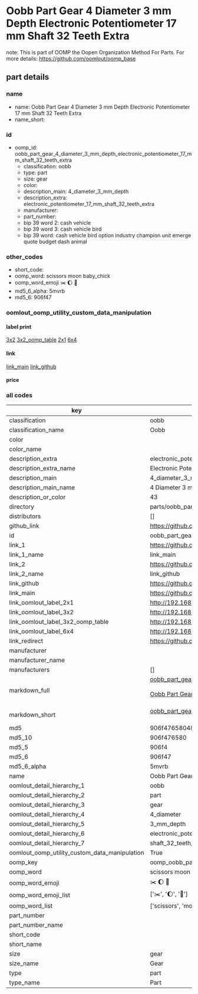 # Oobb Part Gear 4 Diameter 3 mm Depth Electronic Potentiometer 17 mm Shaft 32 Teeth Extra  

note: This is part of OOMP the Oopen Organization Method For Parts. For more details: https://github.com/oomlout/oomp_base

##  part details
  







### name
* name: Oobb Part Gear 4 Diameter 3 mm Depth Electronic Potentiometer 17 mm Shaft 32 Teeth Extra
* name_short: 
### id
* oomp_id: oobb_part_gear_4_diameter_3_mm_depth_electronic_potentiometer_17_mm_shaft_32_teeth_extra
  * classification: oobb
  * type: part
  * size: gear
  * color: 
  * description_main: 4_diameter_3_mm_depth
  * description_extra: electronic_potentiometer_17_mm_shaft_32_teeth_extra
  * manufacturer: 
  * part_number: 
  * bip 39 word 2: cash vehicle
  * bip 39 word 3: cash vehicle bird
  * bip 39 word: cash vehicle bird option industry champion unit emerge quote budget dash animal

### other_codes
* short_code: 
* oomp_word: scissors moon baby_chick
* oomp_word_emoji :scissors: :moon: :baby_chick:
* md5_6_alpha: 5mvrb
* md5_6: 906f47






### oomlout_oomp_utility_custom_data_manipulation
#### label print
[3x2](http://192.168.1.245:1112/?label=oomp%205mvrb)
[3x2_oomp_table](http://192.168.1.108:1112/?label=oomp%205mvrb)
[2x1](http://192.168.1.242:1112/?label=oomp%205mvrb)
[6x4](http://192.168.1.55:1112/?label=oomp%205mvrb)    

#### link

[link_main](https://github.com/oomlout/oomlout_oomp_version_1_messy/tree/main/parts/oobb_part_gear_4_diameter_3_mm_depth_electronic_potentiometer_17_mm_shaft_32_teeth_extra) [link_github](https://github.com/oomlout/oomlout_oomp_version_1_messy/tree/main/parts/oobb_part_gear_4_diameter_3_mm_depth_electronic_potentiometer_17_mm_shaft_32_teeth_extra)                             

#### price







### all codes 
| key | value |  
| --- | --- |  
| classification | oobb |  
| classification_name | Oobb |  
| color |  |  
| color_name |  |  
| description_extra | electronic_potentiometer_17_mm_shaft_32_teeth_extra |  
| description_extra_name | Electronic Potentiometer 17 mm Shaft 32 Teeth Extra |  
| description_main | 4_diameter_3_mm_depth |  
| description_main_name | 4 Diameter 3 mm Depth |  
| description_or_color | 43 |  
| directory | parts/oobb_part_gear_4_diameter_3_mm_depth_electronic_potentiometer_17_mm_shaft_32_teeth_extra |  
| distributors | [] |  
| github_link | https://github.com/oomlout/oomlout_oomp_part_src/tree/main/parts/oobb_part_gear_4_diameter_3_mm_depth_electronic_potentiometer_17_mm_shaft_32_teeth_extra |  
| id | oobb_part_gear_4_diameter_3_mm_depth_electronic_potentiometer_17_mm_shaft_32_teeth_extra |  
| link_1 | https://github.com/oomlout/oomlout_oomp_version_1_messy/tree/main/parts/oobb_part_gear_4_diameter_3_mm_depth_electronic_potentiometer_17_mm_shaft_32_teeth_extra |  
| link_1_name | link_main |  
| link_2 | https://github.com/oomlout/oomlout_oomp_version_1_messy/tree/main/parts/oobb_part_gear_4_diameter_3_mm_depth_electronic_potentiometer_17_mm_shaft_32_teeth_extra |  
| link_2_name | link_github |  
| link_github | https://github.com/oomlout/oomlout_oomp_version_1_messy/tree/main/parts/oobb_part_gear_4_diameter_3_mm_depth_electronic_potentiometer_17_mm_shaft_32_teeth_extra |  
| link_main | https://github.com/oomlout/oomlout_oomp_version_1_messy/tree/main/parts/oobb_part_gear_4_diameter_3_mm_depth_electronic_potentiometer_17_mm_shaft_32_teeth_extra |  
| link_oomlout_label_2x1 | http://192.168.1.242:1112/?label=oomp%205mvrb |  
| link_oomlout_label_3x2 | http://192.168.1.245:1112/?label=oomp%205mvrb |  
| link_oomlout_label_3x2_oomp_table | http://192.168.1.108:1112/?label=oomp%205mvrb |  
| link_oomlout_label_6x4 | http://192.168.1.55:1112/?label=oomp%205mvrb |  
| link_redirect | https://github.com/oomlout/oomlout_oomp_version_1_messy/tree/main/parts/oobb_part_gear_4_diameter_3_mm_depth_electronic_potentiometer_17_mm_shaft_32_teeth_extra |  
| manufacturer |  |  
| manufacturer_name |  |  
| manufacturers | [] |  
| markdown_full | [oobb_part_gear_4_diameter_3_mm_depth_electronic_potentiometer_17_mm_shaft_32_teeth_extra](none)<br>[](none)<br>[Oobb Part Gear 4 Diameter 3 Mm Depth Electronic Potentiometer 17 Mm Shaft 32 Teeth Extra](none)<br><br> |  
| markdown_short | [oobb_part_gear_4_diameter_3_mm_depth_electronic_potentiometer_17_mm_shaft_32_teeth_extra](none)<br><br> |  
| md5 | 906f47658048bdb4983999ba2d3c791a |  
| md5_10 | 906f476580 |  
| md5_5 | 906f4 |  
| md5_6 | 906f47 |  
| md5_6_alpha | 5mvrb |  
| name | Oobb Part Gear 4 Diameter 3 mm Depth Electronic Potentiometer 17 mm Shaft 32 Teeth Extra |  
| oomlout_detail_hierarchy_1 | oobb |  
| oomlout_detail_hierarchy_2 | part |  
| oomlout_detail_hierarchy_3 | gear |  
| oomlout_detail_hierarchy_4 | 4_diameter |  
| oomlout_detail_hierarchy_5 | 3_mm_depth |  
| oomlout_detail_hierarchy_6 | electronic_potentiometer_17_mm |  
| oomlout_detail_hierarchy_7 | shaft_32_teeth_extra |  
| oomlout_oomp_utility_custom_data_manipulation | True |  
| oomp_key | oomp_oobb_part_gear_4_diameter_3_mm_depth_electronic_potentiometer_17_mm_shaft_32_teeth_extra |  
| oomp_word | scissors moon baby_chick |  
| oomp_word_emoji | :scissors: :moon: :baby_chick: |  
| oomp_word_emoji_list | [':scissors:', ':moon:', ':baby_chick:'] |  
| oomp_word_list | ['scissors', 'moon', 'baby_chick'] |  
| part_number |  |  
| part_number_name |  |  
| short_code |  |  
| short_name |  |  
| size | gear |  
| size_name | Gear |  
| type | part |  
| type_name | Part |  
